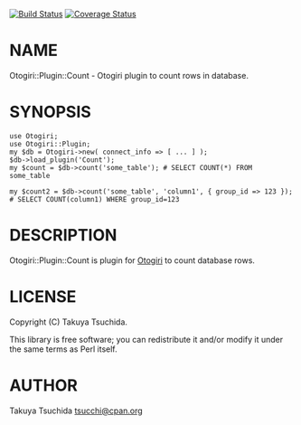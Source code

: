 [![Build Status](https://travis-ci.org/tsucchi/p5-Otogiri-Plugin-Count.png?branch=master)](https://travis-ci.org/tsucchi/p5-Otogiri-Plugin-Count) [![Coverage Status](https://coveralls.io/repos/tsucchi/p5-Otogiri-Plugin-Count/badge.png?branch=master)](https://coveralls.io/r/tsucchi/p5-Otogiri-Plugin-Count?branch=master)
# NAME

Otogiri::Plugin::Count - Otogiri plugin to count rows in database.

# SYNOPSIS

    use Otogiri;
    use Otogiri::Plugin;
    my $db = Otogiri->new( connect_info => [ ... ] );
    $db->load_plugin('Count');
    my $count = $db->count('some_table'); # SELECT COUNT(*) FROM some_table

    my $count2 = $db->count('some_table', 'column1', { group_id => 123 }); # SELECT COUNT(column1) WHERE group_id=123

# DESCRIPTION

Otogiri::Plugin::Count is plugin for [Otogiri](https://metacpan.org/pod/Otogiri) to count database rows.

# LICENSE

Copyright (C) Takuya Tsuchida.

This library is free software; you can redistribute it and/or modify
it under the same terms as Perl itself.

# AUTHOR

Takuya Tsuchida <tsucchi@cpan.org>
